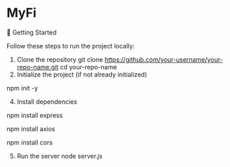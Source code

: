 # MyFi
🚀 Getting Started

Follow these steps to run the project locally:

1. Clone the repository
git clone https://github.com/your-username/your-repo-name.git
cd your-repo-name
2. Initialize the project (if not already initialized)
   
npm init -y

4. Install dependencies
   
npm install express

npm install axios

npm install cors

5. Run the server
node server.js

